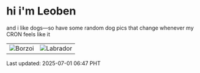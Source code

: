 # hi i'm Leoben

and i like dogs—so have some random dog pics that change whenever my CRON feels like it

|  |  |
|--------|----------|
| ![Borzoi](https://random-dog-vercel.vercel.app/api/random-borzoi?v=1751323664) | ![Labrador](https://random-dog-vercel.vercel.app/api/random-labrador?v=1751323664) |

Last updated: 2025-07-01 06:47 PHT
